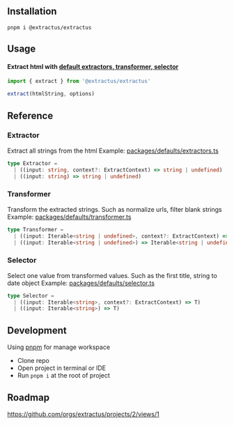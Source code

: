 ## Installation

```shell
pnpm i @extractus/extractus
```

## Usage

#### Extract html with [default extractors, transformer, selector](packages/defaults)

```typescript
import { extract } from '@extractus/extractus'

extract(htmlString, options)
```

## Reference

### Extractor

Extract all strings from the html
Example: [packages/defaults/extractors.ts](packages/defaults/extractors.ts)

```typescript
type Extractor =
  | ((input: string, context?: ExtractContext) => string | undefined)
  | ((input: string) => string | undefined)
```

### Transformer

Transform the extracted strings. Such as normalize urls, filter blank strings
Example: [packages/defaults/transformer.ts](packages/defaults/transformer.ts)

```typescript
type Transformer =
  | ((input: Iterable<string | undefined>, context?: ExtractContext) => Iterable<string | undefined>)
  | ((input: Iterable<string | undefined>) => Iterable<string | undefined>)
```

### Selector

Select one value from transformed values. Such as the first title, string to date object
Example: [packages/defaults/selector.ts](packages/defaults/selector.ts)

```typescript
type Selector =
  | ((input: Iterable<string>, context?: ExtractContext) => T)
  | ((input: Iterable<string>) => T)
```

## Development

Using [pnpm](https://pnpm.io) for manage workspace

- Clone repo
- Open project in terminal or IDE
- Run `pnpm i` at the root of project

## Roadmap
https://github.com/orgs/extractus/projects/2/views/1
